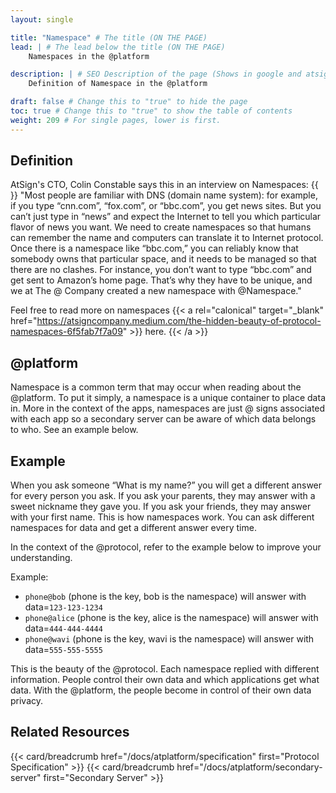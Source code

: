 ```yaml
---
layout: single

title: "Namespace" # The title (ON THE PAGE)
lead: | # The lead below the title (ON THE PAGE)
    Namespaces in the @platform

description: | # SEO Description of the page (Shows in google and atsign.dev search)
    Definition of Namespace in the @platform

draft: false # Change this to "true" to hide the page
toc: true # Change this to "true" to show the table of contents
weight: 209 # For single pages, lower is first.
---
```


## Definition

AtSign's CTO, Colin Constable says this in an interview on Namespaces: 
{{<br>}}
"Most people are familiar with DNS (domain name system): for example, if you type “cnn.com”, “fox.com”, or “bbc.com”, you get news sites. But you can’t just type in “news” and expect the Internet to tell you which particular flavor of news you want. We need to create namespaces so that humans can remember the name and computers can translate it to Internet protocol. Once there is a namespace like “bbc.com,” you can reliably know that somebody owns that particular space, and it needs to be managed so that there are no clashes. For instance, you don’t want to type “bbc.com” and get sent to Amazon’s home page. That’s why they have to be unique, and we at The @ Company created a new namespace with @Namespace."

Feel free to read more on namespaces {{< a rel="calonical" target="_blank" href="https://atsigncompany.medium.com/the-hidden-beauty-of-protocol-namespaces-6f5fab7f7a09" >}} here. {{< /a >}}

## @platform
Namespace is a common term that may occur when reading about the @platform. To put it simply, a namespace is a unique container to place data in. More in the context of the apps, namespaces are just @ signs associated with each app so a secondary server can be aware of which data belongs to who. See an example below.

## Example

When you ask someone “What is my name?” you will get a different answer for every person you ask. If you ask your parents, they may answer with a sweet nickname they gave you. If you ask your friends, they may answer with your first name. This is how namespaces work. You can ask different namespaces for data and get a different answer every time.

In the context of the @protocol, refer to the example below to improve your understanding.

Example: 
- `phone@bob` (phone is the key, bob is the namespace) will answer with data=`123-123-1234`
- `phone@alice` (phone is the key, alice is the namespace) will answer with data=`444-444-4444`
- `phone@wavi` (phone is the key, wavi is the namespace) will answer with data=`555-555-5555`

This is the beauty of the @protocol. Each namespace replied with different information. People control their own data and which applications get what data. With the @platform, the people become in control of their own data privacy.

## Related Resources
{{< card/breadcrumb href="/docs/atplatform/specification" first="Protocol Specification" >}}
{{< card/breadcrumb href="/docs/atplatform/secondary-server" first="Secondary Server" >}}